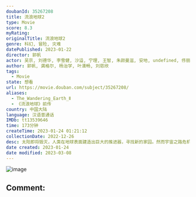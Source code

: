 ```yaml
---
doubanId: 35267208
title: 流浪地球2
type: Movie
score: 8.3
myRating: 
originalTitle: 流浪地球2
genre: 科幻, 冒险, 灾难
datePublished: 2023-01-22
director: 郭帆
actor: 吴京, 刘德华, 李雪健, 沙溢, 宁理, 王智, 朱颜曼滋, 安地, undefined, 佟丽娅, 瓦蒂利·马卡里切夫, 张衣, 卡瓦瓦·卡迪奇, 克拉拉, 叶展飞, 托尼·尼科尔森, 胡先煦, 霍青, 国义骞, 李路琦, 吴恩璇, 王红卫, 孔大山, 徐建, 严华, 郜昂, 丁燕来, 张涛, 向进, 刘寅, 王磊, 王一通, 杨洪涛, 赵叶索
author: 郭帆, 龚格尔, 杨治学, 叶濡畅, 刘慈欣
tags:
  - Movie
state: 想看
url: https://movie.douban.com/subject/35267208/
aliases:
  - The_Wandering_Earth_Ⅱ
  - 《流浪地球》前传
country: 中国大陆
language: 汉语普通话
IMDb: tt13539646
time: 173分钟
createTime: 2023-01-24 01:21:12
collectionDate: 2022-12-26
desc: 太阳即将毁灭，人类在地球表面建造出巨大的推进器，寻找新的家园。然而宇宙之路危机四伏，为了拯救地球，流浪地球时代的年轻人再次挺身而出，展开争分夺秒的生死之战。
date created: 2023-01-24
date modified: 2023-03-08
---
```


![image](p2885944827.jpg)

Comment:
---
